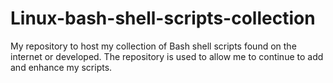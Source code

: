 # Linux-bash-shell-scripts-collection

My repository to host my collection of Bash shell scripts found on the internet or developed. The repository is used to allow me to continue to add and enhance my scripts.
